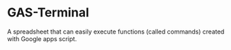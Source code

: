 # GAS-Terminal
A spreadsheet that can easily execute functions (called commands) created with Google apps script.
